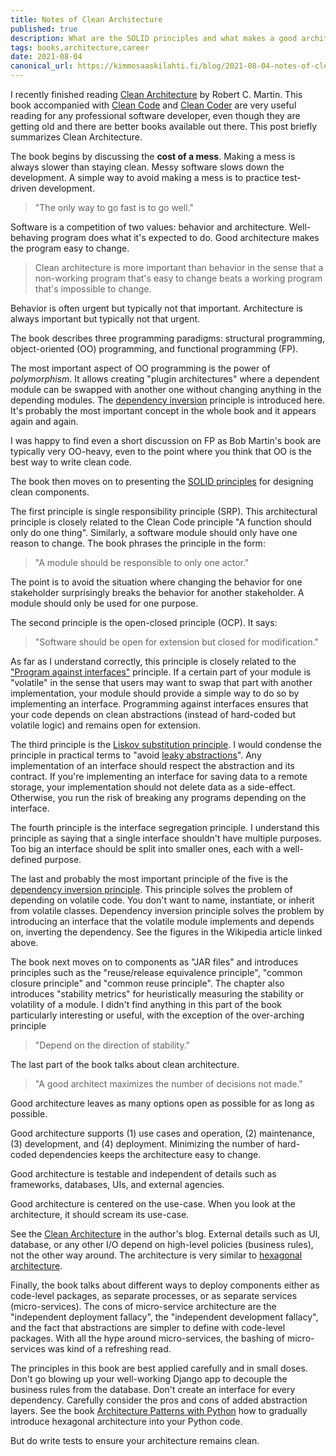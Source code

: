 ```yaml
---
title: Notes of Clean Architecture
published: true
description: What are the SOLID principles and what makes a good architecture
tags: books,architecture,career
date: 2021-08-04
canonical_url: https://kimmosaaskilahti.fi/blog/2021-08-04-notes-of-clean-architecture/
---
```


I recently finished reading [Clean Architecture](https://www.goodreads.com/book/show/18043011-clean-architecture) by Robert C. Martin. This book accompanied with [Clean Code](https://www.goodreads.com/book/show/3735293-clean-code) and [Clean Coder](https://www.goodreads.com/book/show/10284614-the-clean-coder) are very useful reading for any professional software developer, even though they are getting old and there are better books available out there. This post briefly summarizes Clean Architecture.

The book begins by discussing the __cost of a mess__.  Making a mess is always slower than staying clean. Messy software slows down the development. A simple way to avoid making a mess is to practice test-driven development.

> "The only way to go fast is to go well."

Software is a competition of two values: behavior and architecture. Well-behaving program does what it's expected to do. Good architecture makes the program easy to change.

> Clean architecture is more important than behavior in the sense that a non-working program that's easy to change beats a working program that's impossible to change. 

Behavior is often urgent but typically not that important. Architecture is always important but typically not that urgent.

The book describes three programming paradigms: structural programming, object-oriented (OO) programming, and functional programming (FP).

The most important aspect of OO programming is the power of _polymorphism_. It allows creating "plugin architectures" where a dependent module can be swapped with another one without changing anything in the depending modules. The [dependency inversion](https://en.wikipedia.org/wiki/Dependency_inversion_principle) principle is introduced here. It's probably the most important concept in the whole book and it appears again and again.

I was happy to find even a short discussion on FP as Bob Martin's book are typically very OO-heavy, even to the point where you think that OO is the best way to write clean code.

The book then moves on to presenting the [SOLID principles](https://en.wikipedia.org/wiki/SOLID) for designing clean components.

The first principle is single responsibility principle (SRP). This architectural principle is closely related to the Clean Code principle "A function should only do one thing". Similarly, a software module should only have one reason to change. The book phrases the principle in the form:

> "A module should be responsible to only one actor."

The point is to avoid the situation where changing the behavior for one stakeholder surprisingly breaks the behavior for another stakeholder. A module should only be used for one purpose.

The second principle is the open-closed principle (OCP). It says:

> "Software should be open for extension but closed for modification."

As far as I understand correctly, this principle is closely related to the ["Program against interfaces"](https://stackoverflow.com/questions/383947/what-does-it-mean-to-program-to-an-interface) principle. If a certain part of your module is "volatile" in the sense that users may want to swap that part with another implementation, your module should provide a simple way to do so by implementing an interface. Programming against interfaces ensures that your code depends on clean abstractions (instead of hard-coded but volatile logic) and remains open for extension.

The third principle is the [Liskov substitution principle](https://en.wikipedia.org/wiki/Liskov_substitution_principle). I would condense the principle in practical terms to "avoid [leaky abstractions](https://www.joelonsoftware.com/2002/11/11/the-law-of-leaky-abstractions/)". Any implementation of an interface should respect the abstraction and its contract. If you're implementing an interface for saving data to a remote storage, your implementation should not delete data as a side-effect. Otherwise, you run the risk of breaking any programs depending on the interface.

The fourth principle is the interface segregation principle. I understand this principle as saying that a single interface shouldn't have multiple purposes. Too big an interface should be split into smaller ones, each with a well-defined purpose.

The last and probably the most important principle of the five is the [dependency inversion principle](https://en.wikipedia.org/wiki/Dependency_inversion_principle). This principle solves the problem of depending on volatile code. You don't want to name, instantiate, or inherit from volatile classes. Dependency inversion principle solves the problem by introducing an interface that the volatile module implements and depends on, inverting the dependency. See the figures in the Wikipedia article linked above.

The book next moves on to components as "JAR files" and introduces principles such as the "reuse/release equivalence principle", "common closure principle" and "common reuse principle". The chapter also introduces "stability metrics" for heuristically measuring the stability or volatility of a module. I didn't find anything in this part of the book particularly interesting or useful, with the exception of the over-arching principle

> "Depend on the direction of stability."

The last part of the book talks about clean architecture.

> "A good architect maximizes the number of decisions not made."

Good architecture leaves as many options open as possible for as long as possible.

Good architecture supports (1) use cases and operation, (2) maintenance, (3) development, and (4) deployment. Minimizing the number of hard-coded dependencies keeps the architecture easy to change.

Good architecture is testable and independent of details such as frameworks, databases, UIs, and external agencies.

Good architecture is centered on the use-case. When you look at the architecture, it should scream its use-case.

See the [Clean Architecture](https://blog.cleancoder.com/uncle-bob/2012/08/13/the-clean-architecture.html) in the author's blog. External details such as UI, database, or any other I/O depend on high-level policies (business rules), not the other way around. The architecture is very similar to [hexagonal architecture](https://netflixtechblog.com/ready-for-changes-with-hexagonal-architecture-b315ec967749).

Finally, the book talks about different ways to deploy components either as code-level packages, as separate processes, or as separate services (micro-services). The cons of micro-service architecture are the "independent deployment fallacy", the "independent development fallacy", and the fact that abstractions are simpler to define with code-level packages. With all the hype around micro-services, the bashing of micro-services was kind of a refreshing read.

The principles in this book are best applied carefully and in small doses. Don't go blowing up your well-working Django app to decouple the business rules from the database. Don't create an interface for every dependency. Carefully consider the pros and cons of added abstraction layers. See the book [Architecture Patterns with Python](https://www.oreilly.com/library/view/architecture-patterns-with/9781492052197/) how to gradually introduce hexagonal architecture into your Python code.

But do write tests to ensure your architecture remains clean.
